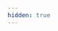 ```yaml
---
hidden: true
---
```

<script>window.location.replace("https://unlimitedgalaxy.tumblr.com/")</script>
